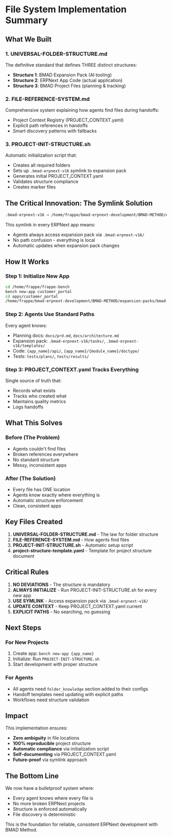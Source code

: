 # File System Implementation Summary

## What We Built

### 1. **UNIVERSAL-FOLDER-STRUCTURE.md**
The definitive standard that defines THREE distinct structures:
- **Structure 1**: BMAD Expansion Pack (AI tooling)
- **Structure 2**: ERPNext App Code (actual application)
- **Structure 3**: BMAD Project Files (planning & tracking)

### 2. **FILE-REFERENCE-SYSTEM.md**
Comprehensive system explaining how agents find files during handoffs:
- Project Context Registry (PROJECT_CONTEXT.yaml)
- Explicit path references in handoffs
- Smart discovery patterns with fallbacks

### 3. **PROJECT-INIT-STRUCTURE.sh**
Automatic initialization script that:
- Creates all required folders
- Sets up `.bmad-erpnext-v16` symlink to expansion pack
- Generates initial PROJECT_CONTEXT.yaml
- Validates structure compliance
- Creates marker files

## The Critical Innovation: The Symlink Solution

```bash
.bmad-erpnext-v16 → /home/frappe/bmad-erpnext-development/BMAD-METHOD/expansion-packs/bmad-erpnext-v16
```

This symlink in every ERPNext app means:
- Agents always access expansion pack via `.bmad-erpnext-v16/`
- No path confusion - everything is local
- Automatic updates when expansion pack changes

## How It Works

### Step 1: Initialize New App
```bash
cd /home/frappe/frappe-bench
bench new-app customer_portal
cd apps/customer_portal
/home/frappe/bmad-erpnext-development/BMAD-METHOD/expansion-packs/bmad-erpnext-v16/utils/PROJECT-INIT-STRUCTURE.sh customer_portal customer_management
```

### Step 2: Agents Use Standard Paths
Every agent knows:
- Planning docs: `docs/prd.md`, `docs/architecture.md`
- Expansion pack: `.bmad-erpnext-v16/tasks/`, `.bmad-erpnext-v16/templates/`
- Code: `{app_name}/api/`, `{app_name}/{module_name}/doctype/`
- Tests: `tests/plans/`, `tests/results/`

### Step 3: PROJECT_CONTEXT.yaml Tracks Everything
Single source of truth that:
- Records what exists
- Tracks who created what
- Maintains quality metrics
- Logs handoffs

## What This Solves

### Before (The Problem)
- Agents couldn't find files
- Broken references everywhere
- No standard structure
- Messy, inconsistent apps

### After (The Solution)
- Every file has ONE location
- Agents know exactly where everything is
- Automatic structure enforcement
- Clean, consistent apps

## Key Files Created

1. **UNIVERSAL-FOLDER-STRUCTURE.md** - The law for folder structure
2. **FILE-REFERENCE-SYSTEM.md** - How agents find files
3. **PROJECT-INIT-STRUCTURE.sh** - Automatic setup script
4. **project-structure-template.yaml** - Template for project structure document

## Critical Rules

1. **NO DEVIATIONS** - The structure is mandatory
2. **ALWAYS INITIALIZE** - Run PROJECT-INIT-STRUCTURE.sh for every new app
3. **USE SYMLINK** - Access expansion pack via `.bmad-erpnext-v16/`
4. **UPDATE CONTEXT** - Keep PROJECT_CONTEXT.yaml current
5. **EXPLICIT PATHS** - No searching, no guessing

## Next Steps

### For New Projects
1. Create app: `bench new-app {app_name}`
2. Initialize: Run `PROJECT-INIT-STRUCTURE.sh`
3. Start development with proper structure

### For Agents
- All agents need `folder_knowledge` section added to their configs
- Handoff templates need updating with explicit paths
- Workflows need structure validation

## Impact

This implementation ensures:
- **Zero ambiguity** in file locations
- **100% reproducible** project structure
- **Automatic compliance** via initialization script
- **Self-documenting** via PROJECT_CONTEXT.yaml
- **Future-proof** via symlink approach

## The Bottom Line

We now have a bulletproof system where:
- Every agent knows where every file is
- No more broken ERPNext projects
- Structure is enforced automatically
- File discovery is deterministic

This is the foundation for reliable, consistent ERPNext development with BMAD Method.